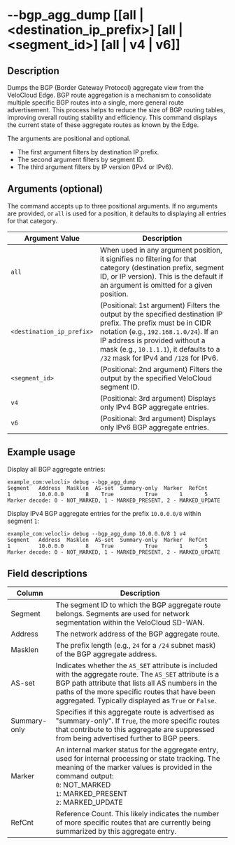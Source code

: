 #	--bgp_agg_dump [[all | <destination_ip_prefix>] [all | <segment_id>] [all | v4 | v6]]



##	Description
Dumps the BGP (Border Gateway Protocol) aggregate view from the VeloCloud Edge. BGP route aggregation is a mechanism to consolidate multiple specific BGP routes into a single, more general route advertisement. This process helps to reduce the size of BGP routing tables, improving overall routing stability and efficiency. This command displays the current state of these aggregate routes as known by the Edge.

The arguments are positional and optional.
- The first argument filters by destination IP prefix.
- The second argument filters by segment ID.
- The third argument filters by IP version (IPv4 or IPv6).

##  Arguments (optional)
The command accepts up to three positional arguments. If no arguments are provided, or `all` is used for a position, it defaults to displaying all entries for that category.

| Argument Value | Description |
|---|---|
| `all` | When used in any argument position, it signifies no filtering for that category (destination prefix, segment ID, or IP version). This is the default if an argument is omitted for a given position. |
| `<destination_ip_prefix>` | (Positional: 1st argument) Filters the output by the specified destination IP prefix. The prefix must be in CIDR notation (e.g., `192.168.1.0/24`). If an IP address is provided without a mask (e.g., `10.1.1.1`), it defaults to a `/32` mask for IPv4 and `/128` for IPv6. |
| `<segment_id>` | (Positional: 2nd argument) Filters the output by the specified VeloCloud segment ID. |
| `v4` | (Positional: 3rd argument) Displays only IPv4 BGP aggregate entries. |
| `v6` | (Positional: 3rd argument) Displays only IPv6 BGP aggregate entries. |

##  Example usage
Display all BGP aggregate entries:
```
example_com:velocli> debug --bgp_agg_dump
Segment   Address  Masklen  AS-set  Summary-only  Marker  RefCnt
1         10.0.0.0       8    True          True       1       5
Marker decode: 0 - NOT_MARKED, 1 - MARKED_PRESENT, 2 - MARKED_UPDATE
```

Display IPv4 BGP aggregate entries for the prefix `10.0.0.0/8` within segment `1`:
```
example_com:velocli> debug --bgp_agg_dump 10.0.0.0/8 1 v4
Segment   Address  Masklen  AS-set  Summary-only  Marker  RefCnt
1         10.0.0.0       8    True          True       1       5
Marker decode: 0 - NOT_MARKED, 1 - MARKED_PRESENT, 2 - MARKED_UPDATE
```

##  Field descriptions
| Column | Description |
|---|---|
| Segment | The segment ID to which the BGP aggregate route belongs. Segments are used for network segmentation within the VeloCloud SD-WAN. |
| Address | The network address of the BGP aggregate route. |
| Masklen | The prefix length (e.g., `24` for a `/24` subnet mask) of the BGP aggregate address. |
| AS-set | Indicates whether the `AS_SET` attribute is included with the aggregate route. The `AS_SET` attribute is a BGP path attribute that lists all AS numbers in the paths of the more specific routes that have been aggregated. Typically displayed as `True` or `False`. |
| Summary-only | Specifies if this aggregate route is advertised as "summary-only". If `True`, the more specific routes that contribute to this aggregate are suppressed from being advertised further to BGP peers. |
| Marker | An internal marker status for the aggregate entry, used for internal processing or state tracking. The meaning of the marker values is provided in the command output: <br> `0`: NOT_MARKED <br> `1`: MARKED_PRESENT <br> `2`: MARKED_UPDATE |
| RefCnt | Reference Count. This likely indicates the number of more specific routes that are currently being summarized by this aggregate entry. |
